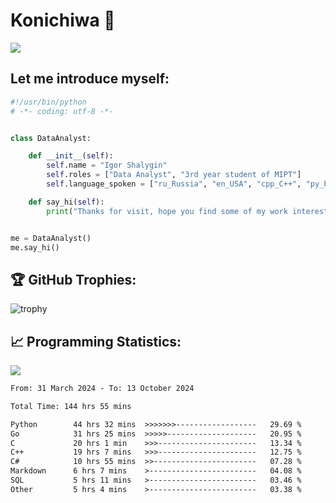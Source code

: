 # Konichiwa 👋
![](https://komarev.com/ghpvc/?username=IgorFandre&color=brightgreen)

## Let me introduce myself:
```py
#!/usr/bin/python
# -*- coding: utf-8 -*-


class DataAnalyst:

    def __init__(self):
        self.name = "Igor Shalygin"
        self.roles = ["Data Analyst", "3rd year student of MIPT"]
        self.language_spoken = ["ru_Russia", "en_USA", "cpp_C++", "py_Python", "go_Golang"]

    def say_hi(self):
        print("Thanks for visit, hope you find some of my work interesting.")


me = DataAnalyst()
me.say_hi()
```

## 🏆 GitHub Trophies:
![trophy](https://github-profile-trophy.vercel.app/?username=IgorFandre&title=MultiLanguage,Repositories,Commits,Experience,PullRequest,Reviews)

## 📈 Programming Statistics:

![](https://github-profile-summary-cards.vercel.app/api/cards/profile-details?username=IgorFandre&theme=solarized_dark)

<!--START_SECTION:waka-->

```txt
From: 31 March 2024 - To: 13 October 2024

Total Time: 144 hrs 55 mins

Python        44 hrs 32 mins  >>>>>>>------------------   29.69 %
Go            31 hrs 25 mins  >>>>>--------------------   20.95 %
C             20 hrs 1 min    >>>----------------------   13.34 %
C++           19 hrs 7 mins   >>>----------------------   12.75 %
C#            10 hrs 55 mins  >>-----------------------   07.28 %
Markdown      6 hrs 7 mins    >------------------------   04.08 %
SQL           5 hrs 11 mins   >------------------------   03.46 %
Other         5 hrs 4 mins    >------------------------   03.38 %
```

<!--END_SECTION:waka-->
